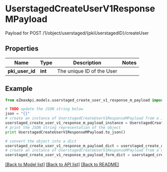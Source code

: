 # UserstagedCreateUserV1ResponseMPayload

Payload for POST /1/object/userstaged/{pkiUserstagedID}/createUser

## Properties

Name | Type | Description | Notes
------------ | ------------- | ------------- | -------------
**pki_user_id** | **int** | The unique ID of the User | 

## Example

```python
from eZmaxApi.models.userstaged_create_user_v1_response_m_payload import UserstagedCreateUserV1ResponseMPayload

# TODO update the JSON string below
json = "{}"
# create an instance of UserstagedCreateUserV1ResponseMPayload from a JSON string
userstaged_create_user_v1_response_m_payload_instance = UserstagedCreateUserV1ResponseMPayload.from_json(json)
# print the JSON string representation of the object
print UserstagedCreateUserV1ResponseMPayload.to_json()

# convert the object into a dict
userstaged_create_user_v1_response_m_payload_dict = userstaged_create_user_v1_response_m_payload_instance.to_dict()
# create an instance of UserstagedCreateUserV1ResponseMPayload from a dict
userstaged_create_user_v1_response_m_payload_form_dict = userstaged_create_user_v1_response_m_payload.from_dict(userstaged_create_user_v1_response_m_payload_dict)
```
[[Back to Model list]](../README.md#documentation-for-models) [[Back to API list]](../README.md#documentation-for-api-endpoints) [[Back to README]](../README.md)


